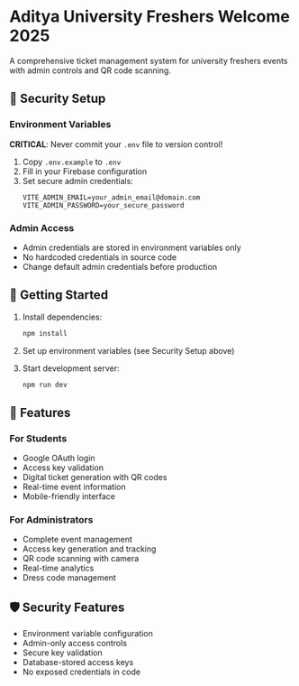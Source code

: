 # Aditya University Freshers Welcome 2025

A comprehensive ticket management system for university freshers events with admin controls and QR code scanning.

## 🚨 Security Setup

### Environment Variables

**CRITICAL**: Never commit your `.env` file to version control!

1. Copy `.env.example` to `.env`
2. Fill in your Firebase configuration
3. Set secure admin credentials:
   ```
   VITE_ADMIN_EMAIL=your_admin_email@domain.com
   VITE_ADMIN_PASSWORD=your_secure_password
   ```

### Admin Access

- Admin credentials are stored in environment variables only
- No hardcoded credentials in source code
- Change default admin credentials before production

## 🚀 Getting Started

1. Install dependencies:

   ```bash
   npm install
   ```

2. Set up environment variables (see Security Setup above)

3. Start development server:
   ```bash
   npm run dev
   ```

## 📱 Features

### For Students

- Google OAuth login
- Access key validation
- Digital ticket generation with QR codes
- Real-time event information
- Mobile-friendly interface

### For Administrators

- Complete event management
- Access key generation and tracking
- QR code scanning with camera
- Real-time analytics
- Dress code management

## 🛡️ Security Features

- Environment variable configuration
- Admin-only access controls
- Secure key validation
- Database-stored access keys
- No exposed credentials in code
